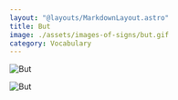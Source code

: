 ```yaml
---
layout: "@layouts/MarkdownLayout.astro"
title: But
image: ./assets/images-of-signs/but.gif
category: Vocabulary
---
```


![But](@signs/but.gif)

![But](@signs/but-sgsl-sign-bank.gif)
